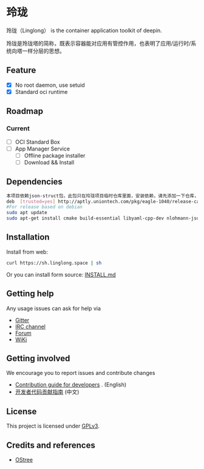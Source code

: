 # 玲珑

玲珑（Linglong） is the container application toolkit of deepin.

玲珑是玲珑塔的简称，既表示容器能对应用有管控作用，也表明了应用/运行时/系统向塔一样分层的思想。

## Feature

- [x] No root daemon, use setuid
- [x] Standard oci runtime

## Roadmap

### Current

- [ ] OCI Standard Box
- [ ] App Manager Service
    - [ ] Offline package installer
    - [ ] Download && Install

## Dependencies

```bash
本项目依赖json-struct包，此包只在玲珑项目临时仓库里面，安装依赖，请先添加一下仓库，如下：
deb  [trusted=yes] http://aptly.uniontech.com/pkg/eagle-1040/release-candidate/546y54-R5LiA5pyf6aG555uu5Li76aKYMjAyMS0wOS0xNyAyMDoxODowNg  unstable main
#For release based on debian
sudo apt update
sudo apt-get install cmake build-essential libyaml-cpp-dev nlohmann-json3-dev libgtest-dev qt5-qmake qtbase5-dev libdtkcore-dev libcrypto++-dev libarchive-dev libcurl4-gnutls-dev libglib2.0-dev libostree-dev json-struct
```

## Installation

Install from web:

```bash
curl https://sh.linglong.space | sh
```

Or you can install form source: [INSTALL.md](INSTALL.md)

## Getting help

Any usage issues can ask for help via

- [Gitter](https://gitter.im/orgs/linuxdeepin/rooms)
- [IRC channel](https://webchat.freenode.net/?channels=deepin)
- [Forum](https://bbs.deepin.org)
- [WiKi](https://wiki.deepin.org/)

## Getting involved

We encourage you to report issues and contribute changes

- [Contribution guide for developers](https://github.com/linuxdeepin/developer-center/wiki/Contribution-Guidelines-for-Developers-en)
  . (English)
- [开发者代码贡献指南](https://github.com/linuxdeepin/developer-center/wiki/Contribution-Guidelines-for-Developers) (中文)

## License

This project is licensed under [GPLv3]().

## Credits and references

- [OStree](https://github.com/ostreedev/ostree)

